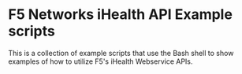 F5 Networks iHealth API Example scripts
=======================================

This is a collection of example scripts that use the Bash shell to show examples of how to utilize F5's iHealth Webservice APIs.